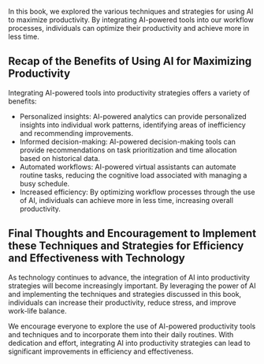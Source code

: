 
In this book, we explored the various techniques and strategies for using AI to maximize productivity. By integrating AI-powered tools into our workflow processes, individuals can optimize their productivity and achieve more in less time.

Recap of the Benefits of Using AI for Maximizing Productivity
-------------------------------------------------------------

Integrating AI-powered tools into productivity strategies offers a variety of benefits:

* Personalized insights: AI-powered analytics can provide personalized insights into individual work patterns, identifying areas of inefficiency and recommending improvements.
* Informed decision-making: AI-powered decision-making tools can provide recommendations on task prioritization and time allocation based on historical data.
* Automated workflows: AI-powered virtual assistants can automate routine tasks, reducing the cognitive load associated with managing a busy schedule.
* Increased efficiency: By optimizing workflow processes through the use of AI, individuals can achieve more in less time, increasing overall productivity.

Final Thoughts and Encouragement to Implement these Techniques and Strategies for Efficiency and Effectiveness with Technology
------------------------------------------------------------------------------------------------------------------------------

As technology continues to advance, the integration of AI into productivity strategies will become increasingly important. By leveraging the power of AI and implementing the techniques and strategies discussed in this book, individuals can increase their productivity, reduce stress, and improve work-life balance.

We encourage everyone to explore the use of AI-powered productivity tools and techniques and to incorporate them into their daily routines. With dedication and effort, integrating AI into productivity strategies can lead to significant improvements in efficiency and effectiveness.
